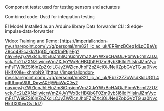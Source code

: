 Component tests: used for testing sensors and actuators 

Combined code: Used for integration testing 

EI Model: Installed as an Arduino library
  Data forwarder CLI: $ edge-impulse-data-forwarder

Video: 
  Training and Demo: [[https://imperiallondon-my.sharepoint.com/:v:/g/personal/nm821_ic_ac_uk/ERRmzBCeq1dLpCBaVsZ9co4B9cJkk2UgG5_gpX1mP6jeEg?nav=eyJyZWZlcnJhbEluZm8iOnsicmVmZXJyYWxBcHAiOiJPbmVEcml2ZUZvckJ1c2luZXNzIiwicmVmZXJyYWxBcHBQbGF0Zm9ybSI6IldlYiIsInJlZmVycmFsTW9kZSI6InZpZXciLCJyZWZlcnJhbFZpZXciOiJNeUZpbGVzTGlua0NvcHkifX0&e=xhmbN9 ](https://imperiallondon-my.sharepoint.com/:v:/g/personal/nm821_ic_ac_uk/EQ3SFrj5CbtJl5UXzfoSnv0BQhy9WY4juY2V9DwFlZxodg)](https://imperiallondon-my.sharepoint.com/:v:/g/personal/nm821_ic_ac_uk/Ebz72ZZxWsdKlcIUGfL4qIEBoqeU8B_DgwAQHjWjeWuG9w?nav=eyJyZWZlcnJhbEluZm8iOnsicmVmZXJyYWxBcHAiOiJPbmVEcml2ZUZvckJ1c2luZXNzIiwicmVmZXJyYWxBcHBQbGF0Zm9ybSI6IldlYiIsInJlZmVycmFsTW9kZSI6InZpZXciLCJyZWZlcnJhbFZpZXciOiJNeUZpbGVzTGlua0NvcHkifX0&e=GvLId7)
